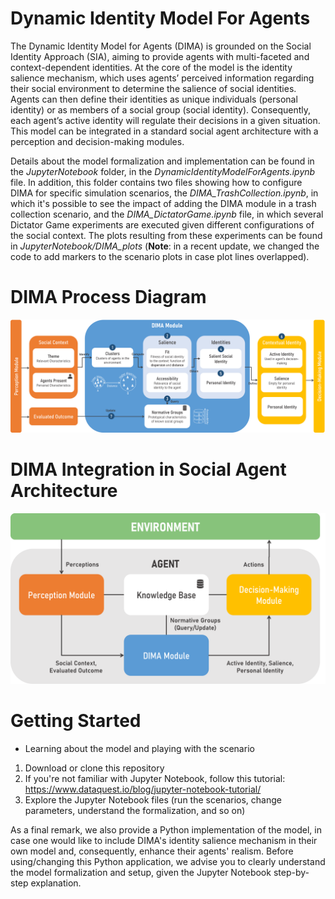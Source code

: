 # Dynamic Identity Model For Agents

The Dynamic Identity Model for Agents (DIMA) is grounded on the Social Identity Approach (SIA), aiming to provide agents with multi-faceted and context-dependent identities. At the core of the model is the identity salience mechanism, which uses agents’ perceived information regarding their social environment to determine the salience of social identities. Agents can then define their identities as unique individuals (personal identity) or as members of a social group (social identity). Consequently, each agent’s active identity will regulate their decisions in a given situation. This model can be integrated in a standard social agent architecture with a perception and decision-making modules.

Details about the model formalization and implementation can be found in the <i>JupyterNotebook</i> folder, in the <i>DynamicIdentityModelForAgents.ipynb</i> file. In addition, this folder contains two files showing how to configure DIMA for specific simulation scenarios, the <i>DIMA_TrashCollection.ipynb</i>, in which it's possible to see the impact of adding the DIMA module in a trash collection scenario, and the <i>DIMA_DictatorGame.ipynb</i> file, in which several Dictator Game experiments are executed given different configurations of the social context. The plots resulting from these experiments can be found in <i>JupyterNotebook/DIMA_plots</i> (<b>Note</b>: in a recent update, we changed the code to add markers to the scenario plots in case plot lines overlapped). 

# DIMA Process Diagram
<img src="https://github.com/GAIPS/dynamic-identity-model-for-agents/blob/main/JupyterNotebook/DIMA_figures/dima.png?raw=true" width=600>

# DIMA Integration in Social Agent Architecture
<img src="https://github.com/GAIPS/dynamic-identity-model-for-agents/blob/main/JupyterNotebook/DIMA_figures/dimaModel_agentElements.png?raw=true" width=600>

# Getting Started
- Learning about the model and playing with the scenario
1. Download or clone this repository
2. If you're not familiar with Jupyter Notebook, follow this tutorial: https://www.dataquest.io/blog/jupyter-notebook-tutorial/
3. Explore the Jupyter Notebook files (run the scenarios, change parameters, understand the formalization, and so on)

As a final remark, we also provide a Python implementation of the model, in case one would like to include DIMA's identity salience mechanism in their own model and, consequently, enhance their agents' realism. Before using/changing this Python application, we advise you to clearly understand the model formalization and setup, given the Jupyter Notebook step-by-step explanation.

